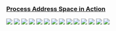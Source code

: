 ### [Process Address Space in Action](https://github.com/missystem/cis415review/blob/master/lecturenotes03.md#process-address-space-in-action)
<img src="https://github.com/missystem/cis415review/blob/master/process_add_space_in_action_01.png">
<img src="https://github.com/missystem/cis415review/blob/master/process_add_space_in_action_02.png">
<img src="https://github.com/missystem/cis415review/blob/master/process_add_space_in_action_03.png">
<img src="https://github.com/missystem/cis415review/blob/master/process_add_space_in_action_04.png">
<img src="https://github.com/missystem/cis415review/blob/master/process_add_space_in_action_05.png">
<img src="https://github.com/missystem/cis415review/blob/master/process_add_space_in_action_06.png">
<img src="https://github.com/missystem/cis415review/blob/master/process_add_space_in_action_07.png">
<img src="https://github.com/missystem/cis415review/blob/master/process_add_space_in_action_08.png">
<img src="https://github.com/missystem/cis415review/blob/master/process_add_space_in_action_09.png">
<img src="https://github.com/missystem/cis415review/blob/master/process_add_space_in_action_010.png">
<img src="https://github.com/missystem/cis415review/blob/master/process_add_space_in_action_011.png">
<img src="https://github.com/missystem/cis415review/blob/master/process_add_space_in_action_012.png">
<img src="https://github.com/missystem/cis415review/blob/master/process_add_space_in_action_013.png">
<img src="https://github.com/missystem/cis415review/blob/master/process_add_space_in_action_014.png">